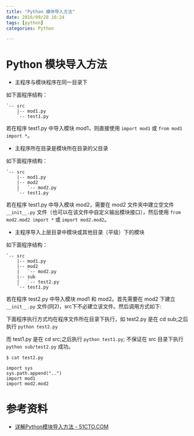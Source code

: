 ```yaml
---
title: "Python 模块导入方法"
date: 2016/09/28 10:24
tags: [python]
categories: Python

---
```


# Python 模块导入方法

- 主程序与模块程序在同一目录下

如下面程序结构：

```
`-- src   
    |-- mod1.py   
    `-- test1.py
```

若在程序 test1.py 中导入模块 mod1，则直接使用 `import mod1` 或 `from mod1 import *`。

- 主程序所在目录是模块所在目录的父目录

如下面程序结构：

```
`-- src   
    |-- mod1.py   
    |-- mod2   
    |   `-- mod2.py   
    `-- test1.py
```

若在程序 test1.py 中导入模块 mod2，需要在 mod2 文件夹中建立空文件 `__init__.py` 文件（也可以在该文件中自定义输出模块接口），然后使用 `from mod2.mod2 import *` 或 `import mod2.mod2`。

- 主程序导入上层目录中模块或其他目录（平级）下的模块

如下面程序结构：

```
`-- src   
    |-- mod1.py   
    |-- mod2   
    |   `-- mod2.py   
    |-- sub   
    |   `-- test2.py   
    `-- test1.py  
```

若在程序 test2.py 中导入模块 mod1 和 mod2。首先需要在 mod2 下建立 `__init__.py` 文件(同2)，src下不必建立该文件。然后调用方式如下:

下面程序执行方式均在程序文件所在目录下执行，如 test2.py 是在 cd sub;之后执行 `python test2.py`

而 test1.py 是在 cd src;之后执行 `python test1.py`; 不保证在 src 目录下执行 `python sub/test2.py` 成功。

```
$ cat test2.py

import sys   
sys.path.append("..")   
import mod1   
import mod2.mod2
```


# 参考资料

- [详解Python模块导入方法 - 51CTO.COM](http://mobile.51cto.com/symbian-272844.htm)

